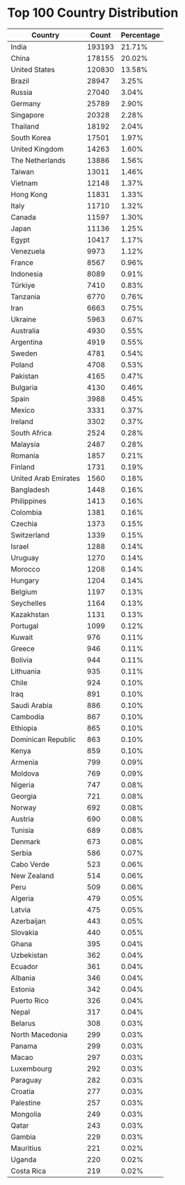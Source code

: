 # Top 100 Country Distribution
| Country | Count | Percentage |
|----|----|----|
| India | 193193 | 21.71% |
| China | 178155 | 20.02% |
| United States | 120830 | 13.58% |
| Brazil | 28947 | 3.25% |
| Russia | 27040 | 3.04% |
| Germany | 25789 | 2.90% |
| Singapore | 20328 | 2.28% |
| Thailand | 18192 | 2.04% |
| South Korea | 17501 | 1.97% |
| United Kingdom | 14263 | 1.60% |
| The Netherlands | 13886 | 1.56% |
| Taiwan | 13011 | 1.46% |
| Vietnam | 12148 | 1.37% |
| Hong Kong | 11831 | 1.33% |
| Italy | 11710 | 1.32% |
| Canada | 11597 | 1.30% |
| Japan | 11136 | 1.25% |
| Egypt | 10417 | 1.17% |
| Venezuela | 9973 | 1.12% |
| France | 8567 | 0.96% |
| Indonesia | 8089 | 0.91% |
| Türkiye | 7410 | 0.83% |
| Tanzania | 6770 | 0.76% |
| Iran | 6663 | 0.75% |
| Ukraine | 5963 | 0.67% |
| Australia | 4930 | 0.55% |
| Argentina | 4919 | 0.55% |
| Sweden | 4781 | 0.54% |
| Poland | 4708 | 0.53% |
| Pakistan | 4165 | 0.47% |
| Bulgaria | 4130 | 0.46% |
| Spain | 3988 | 0.45% |
| Mexico | 3331 | 0.37% |
| Ireland | 3302 | 0.37% |
| South Africa | 2524 | 0.28% |
| Malaysia | 2487 | 0.28% |
| Romania | 1857 | 0.21% |
| Finland | 1731 | 0.19% |
| United Arab Emirates | 1560 | 0.18% |
| Bangladesh | 1448 | 0.16% |
| Philippines | 1413 | 0.16% |
| Colombia | 1381 | 0.16% |
| Czechia | 1373 | 0.15% |
| Switzerland | 1339 | 0.15% |
| Israel | 1288 | 0.14% |
| Uruguay | 1270 | 0.14% |
| Morocco | 1208 | 0.14% |
| Hungary | 1204 | 0.14% |
| Belgium | 1197 | 0.13% |
| Seychelles | 1164 | 0.13% |
| Kazakhstan | 1131 | 0.13% |
| Portugal | 1099 | 0.12% |
| Kuwait | 976 | 0.11% |
| Greece | 946 | 0.11% |
| Bolivia | 944 | 0.11% |
| Lithuania | 935 | 0.11% |
| Chile | 924 | 0.10% |
| Iraq | 891 | 0.10% |
| Saudi Arabia | 886 | 0.10% |
| Cambodia | 867 | 0.10% |
| Ethiopia | 865 | 0.10% |
| Dominican Republic | 863 | 0.10% |
| Kenya | 859 | 0.10% |
| Armenia | 799 | 0.09% |
| Moldova | 769 | 0.09% |
| Nigeria | 747 | 0.08% |
| Georgia | 721 | 0.08% |
| Norway | 692 | 0.08% |
| Austria | 690 | 0.08% |
| Tunisia | 689 | 0.08% |
| Denmark | 673 | 0.08% |
| Serbia | 586 | 0.07% |
| Cabo Verde | 523 | 0.06% |
| New Zealand | 514 | 0.06% |
| Peru | 509 | 0.06% |
| Algeria | 479 | 0.05% |
| Latvia | 475 | 0.05% |
| Azerbaijan | 443 | 0.05% |
| Slovakia | 440 | 0.05% |
| Ghana | 395 | 0.04% |
| Uzbekistan | 362 | 0.04% |
| Ecuador | 361 | 0.04% |
| Albania | 346 | 0.04% |
| Estonia | 342 | 0.04% |
| Puerto Rico | 326 | 0.04% |
| Nepal | 317 | 0.04% |
| Belarus | 308 | 0.03% |
| North Macedonia | 299 | 0.03% |
| Panama | 299 | 0.03% |
| Macao | 297 | 0.03% |
| Luxembourg | 292 | 0.03% |
| Paraguay | 282 | 0.03% |
| Croatia | 277 | 0.03% |
| Palestine | 257 | 0.03% |
| Mongolia | 249 | 0.03% |
| Qatar | 243 | 0.03% |
| Gambia | 229 | 0.03% |
| Mauritius | 221 | 0.02% |
| Uganda | 220 | 0.02% |
| Costa Rica | 219 | 0.02% |
